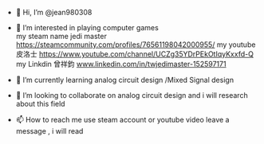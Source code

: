- 👋 Hi, I’m @jean980308

- 👀 I’m interested in playing computer games  
      my steam name <TW>jedi master https://steamcommunity.com/profiles/76561198042000955/
      my youtube 皮洛士 https://www.youtube.com/channel/UCZg35YDrPEkOtIqyKxxfd-Q
      my Linkdin 曾祥鈞 www.linkedin.com/in/twjedimaster-152597171
- 🌱 I’m currently learning  analog circuit design  /Mixed Signal design

- 💞️ I’m looking to collaborate on analog circuit design and i will research about this field

- 📫 How to reach me  use steam account or youtube video leave a message , i will read 


<!---
jean980308/jean980308 is a ✨ special ✨ repository because its `README.md` (this file) appears on your GitHub profile.
You can click the Preview link to take a look at your changes.
--->
